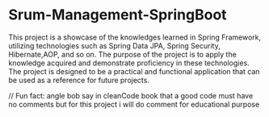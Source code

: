 # Srum-Management-SpringBoot
This project is a showcase of the knowledges learned in Spring Framework, utilizing technologies such as Spring Data JPA, Spring Security, Hibernate,AOP, and so on. The purpose of the project is to apply the knowledge acquired and demonstrate proficiency in these technologies. The project is designed to be a practical and functional application that can be used as a reference for future projects.

// Fun fact: angle bob say in cleanCode book that a good code must have no comments but for this project i will do comment for educational purpose 

